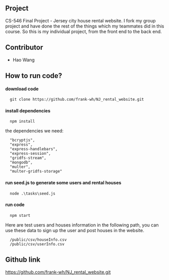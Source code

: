 ## Project

CS-546 Final Project - Jersey city house rental website. I fork my group project and have done the rest of the things which my teammates did in this course. So this is my individual project, from the front end to the back end.

## Contributor

* Hao Wang

## How to run code?
#### download code
```
  git clone https://github.com/frank-wh/NJ_rental_website.git
```

#### install dependencies
```
  npm install
```

the dependencies we need:
```
  "bcryptjs",
  "express",
  "express-handlebars",
  "express-session",
  "gridfs-stream",
  "mongodb",
  "multer",
  "multer-gridfs-storage"
```

#### run seed.js to generate some users and rental houses
```
  node .\tasks\seed.js
```

#### run code
```
  npm start
```

Here are test users and houses information in the following path, you can use these data to sign up the user and post houses in the website.
```
  /public/csv/houseInfo.csv
  /public/csv/userInfo.csv
```

## Github link
https://github.com/frank-wh/NJ_rental_website.git
